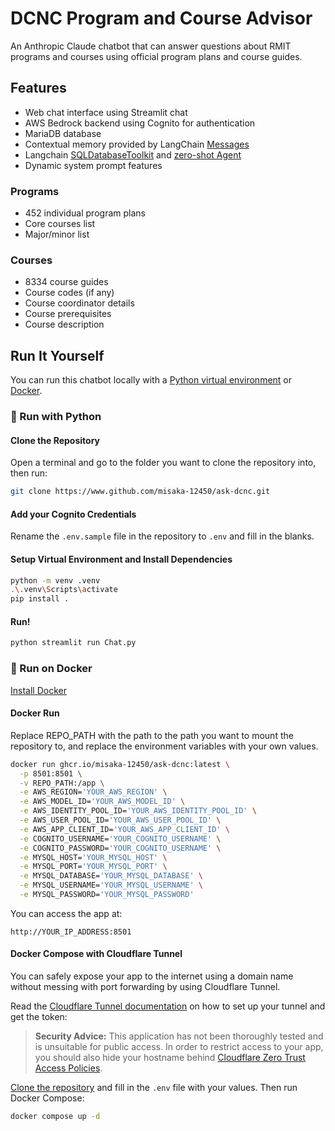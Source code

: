 # DCNC Program and Course Advisor

An Anthropic Claude chatbot that can answer questions about RMIT programs and
courses using official program plans and course guides.

## Features

- Web chat interface using Streamlit chat
- AWS Bedrock backend using Cognito for authentication
- MariaDB database
- Contextual memory provided by LangChain [Messages](https://python.langchain.com/docs/concepts/messages/)
- Langchain [SQLDatabaseToolkit](https://python.langchain.com/api_reference/community/agent_toolkits/langchain_community.agent_toolkits.sql.toolkit.SQLDatabaseToolkit.html) and [zero-shot Agent](https://python.langchain.com/api_reference/langchain/agents/langchain.agents.agent.Agent.html)
- Dynamic system prompt features

### Programs

- 452 individual program plans
- Core courses list
- Major/minor list

### Courses

- 8334 course guides
- Course codes (if any)
- Course coordinator details
- Course prerequisites
- Course description

## Run It Yourself

You can run this chatbot locally with a [Python virtual environment](#run-with-python) or [Docker](#run-on-docker).

### 🐍 Run with Python

#### Clone the Repository

Open a terminal and go to the folder you want to clone the repository into, then run:

```bash
git clone https://www.github.com/misaka-12450/ask-dcnc.git
```

#### Add your Cognito Credentials

Rename the `.env.sample` file in the repository to `.env` and fill in the blanks.

#### Setup Virtual Environment and Install Dependencies

```bash
python -m venv .venv
.\.venv\Scripts\activate
pip install .
```

#### Run!

```bash
python streamlit run Chat.py
```

### 🚢 Run on Docker

[Install Docker](https://www.docker.com/get-started/)

#### Docker Run

Replace REPO_PATH with the path to the path you want to mount the repository to, and replace the environment variables with your own values.

```bash
docker run ghcr.io/misaka-12450/ask-dcnc:latest \
  -p 8501:8501 \
  -v REPO_PATH:/app \
  -e AWS_REGION='YOUR_AWS_REGION' \
  -e AWS_MODEL_ID='YOUR_AWS_MODEL_ID' \
  -e AWS_IDENTITY_POOL_ID='YOUR_AWS_IDENTITY_POOL_ID' \
  -e AWS_USER_POOL_ID='YOUR_AWS_USER_POOL_ID' \
  -e AWS_APP_CLIENT_ID='YOUR_AWS_APP_CLIENT_ID' \
  -e COGNITO_USERNAME='YOUR_COGNITO_USERNAME' \
  -e COGNITO_PASSWORD='YOUR_COGNITO_USERNAME' \
  -e MYSQL_HOST='YOUR_MYSQL_HOST' \
  -e MYSQL_PORT='YOUR_MYSQL_PORT' \
  -e MYSQL_DATABASE='YOUR_MYSQL_DATABASE' \
  -e MYSQL_USERNAME='YOUR_MYSQL_USERNAME' \
  -e MYSQL_PASSWORD='YOUR_MYSQL_PASSWORD'
```

You can access the app at:

```
http://YOUR_IP_ADDRESS:8501
```

#### Docker Compose with Cloudflare Tunnel

You can safely expose your app to the internet using a domain name without
messing with port forwarding by using
Cloudflare Tunnel.

Read
the [Cloudflare Tunnel documentation](https://developers.cloudflare.com/cloudflare-one/connections/connect-networks/get-started/create-remote-tunnel/)
on how to set up your tunnel and get the token:

> **Security Advice:** This application has not been thoroughly tested and is
> unsuitable for public access.
> In order to restrict access to your app, you should also hide your hostname
> behind [Cloudflare Zero Trust Access Policies](https://developers.cloudflare.com/cloudflare-one/applications/).

[Clone the repository](#clone-the-repository) and fill in the `.env` file with your values. Then run Docker Compose:

```bash
docker compose up -d
```


